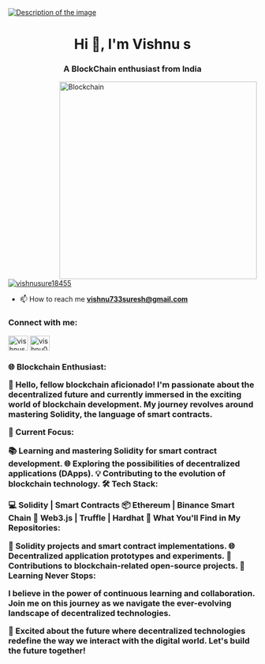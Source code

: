 <a href="https://github.com/vishnu733s/vishnu733/blob/main/Modern%20Minimal%20Elegant%20Technology%20Background%20Banner.png">
  <img src="https://github.com/vishnu733s/vishnu733/blob/main/Modern%20Minimal%20Elegant%20Technology%20Background%20Banner.png" alt="Description of the image">
</a>
<h1 align="center">Hi 👋, I'm Vishnu s</h1>
<h3 align="center">A BlockChain enthusiast from India</h3>
<img align ="right" alt="Blockchain" width="400" src="
">

<p align="left"> <a href="https://twitter.com/vishnusure18455" target="blank"><img src="https://img.shields.io/twitter/follow/vishnusure18455?logo=twitter&style=for-the-badge" alt="vishnusure18455" /></a> </p>

- 📫 How to reach me **vishnu733suresh@gmail.com**

<h3 align="left">Connect with me:</h3>
<p align="left">
<a href="https://twitter.com/vishnusure18455" target="blank"><img align="center" src="https://raw.githubusercontent.com/rahuldkjain/github-profile-readme-generator/master/src/images/icons/Social/twitter.svg" alt="vishnusure18455" height="30" width="40" /></a>
<a href="https://instagram.com/vishnu0suresh" target="blank"><img align="center" src="https://raw.githubusercontent.com/rahuldkjain/github-profile-readme-generator/master/src/images/icons/Social/instagram.svg" alt="vishnu0suresh" height="30" width="40" /></a>
</p>

<h3 align="left">🌐 Blockchain Enthusiast:

👋 Hello, fellow blockchain aficionado! I'm passionate about the decentralized future and currently immersed in the exciting world of blockchain development. My journey revolves around mastering Solidity, the language of smart contracts.

🚀 Current Focus:

📚 Learning and mastering Solidity for smart contract development.
🌐 Exploring the possibilities of decentralized applications (DApps).
💡 Contributing to the evolution of blockchain technology.
🛠️ Tech Stack:

💻 Solidity | Smart Contracts
📦 Ethereum | Binance Smart Chain
🚀 Web3.js | Truffle | Hardhat
📖 What You'll Find in My Repositories:

🤖 Solidity projects and smart contract implementations.
🌐 Decentralized application prototypes and experiments.
🔗 Contributions to blockchain-related open-source projects.
🌱 Learning Never Stops:

I believe in the power of continuous learning and collaboration. Join me on this journey as we navigate the ever-evolving landscape of decentralized technologies.

🚀 Excited about the future where decentralized technologies redefine the way we interact with the digital world. Let's build the future together!</h4>
<p align="left"> <a href="https://www.python.org" target="_blank" rel="noreferrer">
